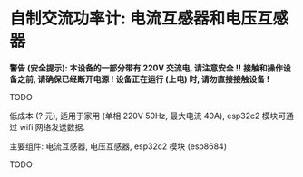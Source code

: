 # 自制交流功率计: 电流互感器和电压互感器

**警告 (安全提示): 本设备的一部分带有 220V 交流电, 请注意安全 !!**
**接触和操作设备之前, 请确保已经断开电源 !**
**设备正在运行 (上电) 时, 请勿直接接触设备 !**

TODO

低成本 (? 元), 适用于家用 (单相 220V 50Hz, 最大电流 40A),
esp32c2 模块可通过 wifi 网络发送数据.

主要组件: 电流互感器, 电压互感器, esp32c2 模块 (esp8684)


TODO
